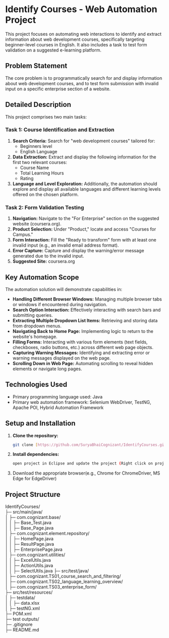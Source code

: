 # Identify Courses - Web Automation Project

This project focuses on automating web interactions to identify and extract information about web development courses, specifically targeting beginner-level courses in English. It also includes a task to test form validation on a suggested e-learning platform.

## Problem Statement

The core problem is to programmatically search for and display information about web development courses, and to test form submission with invalid input on a specific enterprise section of a website.

## Detailed Description

This project comprises two main tasks:

### Task 1: Course Identification and Extraction

1.  **Search Criteria:** Search for "web development courses" tailored for:
    * Beginners level
    * English Language
2.  **Data Extraction:** Extract and display the following information for the first two relevant courses:
    * Course Name
    * Total Learning Hours
    * Rating
3.  **Language and Level Exploration:** Additionally, the automation should explore and display all available languages and different learning levels offered on the chosen platform.

### Task 2: Form Validation Testing

1.  **Navigation:** Navigate to the "For Enterprise" section on the suggested website (coursera.org).
2.  **Product Selection:** Under "Product," locate and access "Courses for Campus."
3.  **Form Interaction:** Fill the "Ready to transform" form with at least one invalid input (e.g., an invalid email address format).
4.  **Error Capture:** Capture and display the warning/error message generated due to the invalid input.
5.  **Suggested Site:** coursera.org

## Key Automation Scope

The automation solution will demonstrate capabilities in:

* **Handling Different Browser Windows:** Managing multiple browser tabs or windows if encountered during navigation.
* **Search Option Interaction:** Effectively interacting with search bars and submitting queries.
* **Extracting Multiple Dropdown List Items:** Retrieving and storing data from dropdown menus.
* **Navigating Back to Home Page:** Implementing logic to return to the website's homepage.
* **Filling Forms:** Interacting with various form elements (text fields, checkboxes, radio buttons, etc.) across different web page objects.
* **Capturing Warning Messages:** Identifying and extracting error or warning messages displayed on the web page.
* **Scrolling Down in Web Page:** Automating scrolling to reveal hidden elements or navigate long pages.

## Technologies Used

* Primary programming language used: Java
* Primary web automation framework: Selenium WebDriver, TestNG, Apache POI, Hybrid Automation Framework 

## Setup and Installation

1.  **Clone the repository:**
    ```bash
    git clone [https://github.com/SuryaBhaiCognizant/IdentifyCourses.git](https://github.com/SuryaBhaiCognizant/IdentifyCourses.git)
    ```
2.  **Install dependencies:**
    ```bash
    open project in Eclipse and update the project (Right click on project folder > Maven > Update Project)
    ```
3.  Download the appropriate browser(e.g., Chrome for ChromeDriver, MS Edge for EdgeDriver)



## Project Structure

IdentifyCourses/  
├─ src/main/java/  
│  ├─ com.cognizant.base/  
│  │  ├─ Base_Test.java  
│  │  ├─ Base_Page.java  
│  ├─ com.cognizant.element.repository/  
│  │  ├─ HomePage.java  
│  │  ├─ ResultPage.java  
│  │  ├─ EnterprisePage.java  
│  ├─ com.cognizant.utilities/  
│  │  ├─ ExcelUtils.java  
│  │  ├─ ActionUtils.java  
│  │  ├─ SelectUtils.java 
├─ src/test/java/  
│  ├─ com.cognizant.TS01_course_search_and_filtering/  
│  ├─ com.cognizant.TS02_language_learning_overview/  
│  ├─ com.cognizant.TS03_enterprise_form/  
├─ src/test/resources/  
│  ├─ testdata/  
│  │  ├─ data.xlsx  
│  ├─ testNG.xml  
├─ POM.xml  
├─ test outputs/  
├─ .gitignore  
├─ README.md  